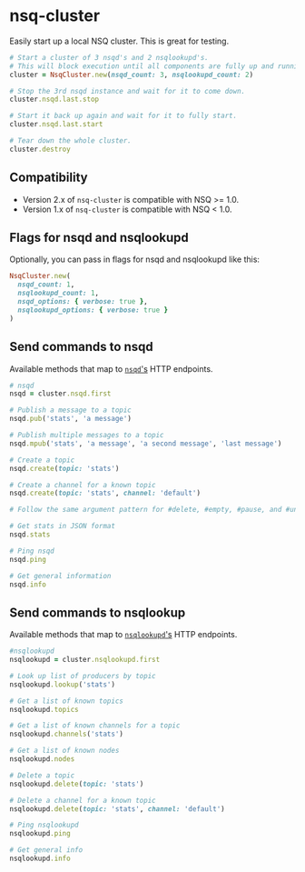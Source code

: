 # nsq-cluster

Easily start up a local NSQ cluster. This is great for testing.

```ruby
# Start a cluster of 3 nsqd's and 2 nsqlookupd's.
# This will block execution until all components are fully up and running.
cluster = NsqCluster.new(nsqd_count: 3, nsqlookupd_count: 2)

# Stop the 3rd nsqd instance and wait for it to come down.
cluster.nsqd.last.stop

# Start it back up again and wait for it to fully start.
cluster.nsqd.last.start

# Tear down the whole cluster.
cluster.destroy
```

## Compatibility

- Version 2.x of `nsq-cluster` is compatible with NSQ >= 1.0.
- Version 1.x of `nsq-cluster` is compatible with NSQ < 1.0.

## Flags for nsqd and nsqlookupd

Optionally, you can pass in flags for nsqd and nsqlookupd like this:

```ruby
NsqCluster.new(
  nsqd_count: 1,
  nsqlookupd_count: 1,
  nsqd_options: { verbose: true },
  nsqlookupd_options: { verbose: true }
)
```

## Send commands to nsqd

Available methods that map to [`nsqd`'s](http://nsq.io/components/nsqd.html) HTTP endpoints.

```ruby
# nsqd
nsqd = cluster.nsqd.first

# Publish a message to a topic
nsqd.pub('stats', 'a message')

# Publish multiple messages to a topic
nsqd.mpub('stats', 'a message', 'a second message', 'last message')

# Create a topic
nsqd.create(topic: 'stats')

# Create a channel for a known topic
nsqd.create(topic: 'stats', channel: 'default')

# Follow the same argument pattern for #delete, #empty, #pause, and #unpause

# Get stats in JSON format
nsqd.stats

# Ping nsqd
nsqd.ping

# Get general information
nsqd.info
```

## Send commands to nsqlookup

Available methods that map to [`nsqlookupd`'s](http://nsq.io/components/nsqlookupd.html) HTTP endpoints.

```ruby
#nsqlookupd
nsqlookupd = cluster.nsqlookupd.first

# Look up list of producers by topic
nsqlookupd.lookup('stats')

# Get a list of known topics
nsqlookupd.topics

# Get a list of known channels for a topic
nsqlookupd.channels('stats')

# Get a list of known nodes
nsqlookupd.nodes

# Delete a topic
nsqlookupd.delete(topic: 'stats')

# Delete a channel for a known topic
nsqlookupd.delete(topic: 'stats', channel: 'default')

# Ping nsqlookupd
nsqlookupd.ping

# Get general info
nsqlookupd.info
```
